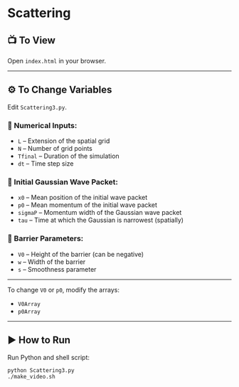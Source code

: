 # Scattering

## 📺 To View
Open `index.html` in your browser.

---

## ⚙️ To Change Variables

Edit `Scattering3.py`.

### 🔢 Numerical Inputs:
- `L` – Extension of the spatial grid  
- `N` – Number of grid points  
- `Tfinal` – Duration of the simulation  
- `dt` – Time step size  

### 🌊 Initial Gaussian Wave Packet:
- `x0` – Mean position of the initial wave packet  
- `p0` – Mean momentum of the initial wave packet  
- `sigmaP` – Momentum width of the Gaussian wave packet  
- `tau` – Time at which the Gaussian is narrowest (spatially)  

### 🧱 Barrier Parameters:
- `V0` – Height of the barrier (can be negative)  
- `w` – Width of the barrier  
- `s` – Smoothness parameter  

---

To change `V0` or `p0`, modify the arrays:
- `V0Array`
- `p0Array`

---

## ▶️ How to Run

Run Python and shell script:

```bash
python Scattering3.py
./make_video.sh